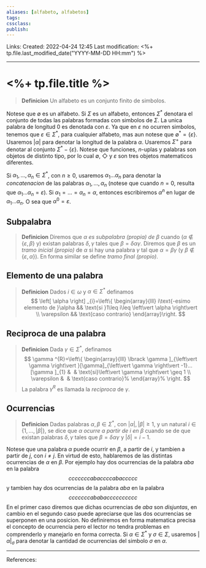 ```yaml
---
aliases: [alfabeto, alfabetos]
tags: 
cssclass: 
publish: 
---
```


Links: 
Created: 2022-04-24 12:45
Last modification: <%+ tp.file.last_modified_date("YYYY-MM-DD HH:mm") %>

---
# <%+ tp.file.title %>
>**Definicion**
>Un alfabeto es un conjunto finito de simbolos.

Notese que $\emptyset$ es un alfabeto.
Si $\Sigma$ es un alfabeto, entonces $\Sigma^*$ denotara el conjunto de todas las palabras formadas con simbolos de $\Sigma$. 
La unica palabra de longitud 0 es denotada con $\varepsilon$.
Ya que en $\varepsilon$ no ocurren simbolos, tenemos que $\varepsilon \in \Sigma ^{*}$, para cualquier alfabeto, mas aun notese que $\emptyset^{\ast}=\{\varepsilon \}$.
Usaremos $\left\vert \alpha \right\vert$ para denotar la longitud de la palabra $\alpha$.
Usaremos $\Sigma ^{+}$ para denotar al conjunto $\Sigma ^{\ast }-\{\varepsilon \}$.
Notese que funciones, $n$-uplas y palabras son objetos de distinto tipo, por lo cual $\emptyset$, $\Diamond$ y $\varepsilon$ son tres objetos matematicos diferentes.

Si $\alpha _{1},...,\alpha _{n}\in \Sigma ^{\ast }$, con $n\geq 0$, usaremos $\alpha _{1}...\alpha _{n}$ para denotar la $\textit{concatenacion}$ de las palabras $\alpha _{1},...,\alpha _{n}$ (notese que cuando $n=0$, resulta que $\alpha _{1}...\alpha _{n}=\varepsilon$). 
Si $\alpha _{1}=...=\alpha_{n}=\alpha$, entonces escribiremos $\alpha ^{n}$ en lugar de $\alpha_{1}...\alpha _{n}$. O sea que $\alpha ^{0}=\varepsilon$.

## Subpalabra
>**Definicion**
>Diremos que $\alpha$ $\textit{es subpalabra (propia) de }$$\beta$ cuando ($\alpha \notin \{\varepsilon ,\beta \}$ y) existan palabras $\delta ,\gamma$ tales que $\beta =\delta \alpha \gamma$. 
>Diremos que $\beta$ es un $\textit{tramo inicial (propio) }$ de $\alpha$ si hay una palabra $\gamma$ tal que $\alpha =\beta \gamma$ (y $\beta \notin \{\varepsilon ,\alpha \}$). En forma similar se define $\textit{tramo final (propio)}$.

## Elemento de una palabra
>**Definicion**
>Dados $i\in \omega$ y $\alpha \in \Sigma ^{\ast }$ definamos
>$$
\left[ \alpha \right] _{i}=\left\{
\begin{array}{lll}
i\text{-esimo elemento de }\alpha && \text{si }1\leq i\leq \left\vert \alpha \right\vert \\
\varepsilon && \text{caso contrario}
\end{array}\right.
$$
## Reciproca de una palabra
>**Definicion**
>Dada $\gamma \in \Sigma ^{\ast }$, definamos
>$$
\gamma ^{R}=\left\{
\begin{array}{lll}
\lbrack \gamma ]_{\left\vert \gamma \right\vert }[\gamma]_{\left\vert 
\gamma \right\vert -1}...[\gamma ]_{1} &  & \text{si}\left\vert \gamma
\right\vert \geq 1 \\
\varepsilon &  & \text{caso contrario}%
\end{array}%
\right.
$$
>La palabra $\gamma ^{R}$ es llamada la $\textit{reciproca}$ de $\gamma$.

## Ocurrencias
>**Definicion**
>Dadas palabras $\alpha ,\beta \in \Sigma ^{\ast }$, con $\left\vert \alpha \right\vert ,\left\vert \beta \right\vert \geq 1$, y un natural $i\in \{1,...,\left\vert \beta \right\vert \}$, se dice que $\alpha \textit{ ocurre a partir de }i \textit{ en } \beta$ cuando se de que existan palabras $\delta, \gamma$ tales que $\beta =\delta \alpha \gamma$ y $\left\vert \delta \right\vert =i-1$.

Notese que una palabra $\alpha$ puede ocurrir en $\beta$, a partir de $i$, y tambien a partir de $j$, con $i\neq j$. En virtud de esto, hablaremos de las distintas ocurrencias de $\alpha$ en $\beta$. 
Por ejemplo hay dos ocurrencias de la palabra $aba$ en la palabra
$$
cccccccabaccccabaccccc
$$
y tambien hay dos ocurrencias de la palabra $aba$ en la palabra
$$
cccccccababacccccccccc
$$
En el primer caso diremos que dichas ocurrencias de $aba$ son $\textit{disjuntas}$, en cambio en el segundo caso puede apreciarse que las dos ocurrencias se superponen en una posicion. No definiremos en forma matematica precisa el concepto de ocurrencia pero el lector no tendra problemas en comprenderlo y manejarlo en forma correcta.
Si $\alpha \in \Sigma ^{\ast }$ y $\sigma \in \Sigma$, usaremos $\left\vert \alpha \right\vert _{\sigma }$ para denotar la cantidad de ocurrencias del simbolo $\sigma$ en $\alpha$.

---
References: 
